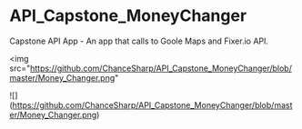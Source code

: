 # API_Capstone_MoneyChanger

Capstone API App - An app that calls to Goole Maps and Fixer.io API.

<img src="https://github.com/ChanceSharp/API_Capstone_MoneyChanger/blob/master/Money_Changer.png"

![] (https://github.com/ChanceSharp/API_Capstone_MoneyChanger/blob/master/Money_Changer.png)
